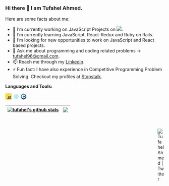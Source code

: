 ### Hi there 👋 I am Tufahel Ahmed.

Here are some facts about me:

- 🔭 I’m currently working on JavaScript Projects on ![](https://img.shields.io/badge/Microverse-blueviolet).
- 🌱 I’m currently learning JavaScript, React-Redux and Ruby on Rails.
- 🤔 I’m looking for new opportunities to work on JavaScript and React based projects.
- 💬 Ask me about programming and coding related problems -> tufahel96@gmail.com.
- 📫 Reach me through my [Linkedin](https://www.linkedin.com/in/tufahel-ahmed-972884203/).
- ⚡ Fun fact: I have also experience in Competitive Programming Problem Solving. Checkout my profiles at [Stopstalk](https://www.stopstalk.com/user/profile/tufahel).

**Languages and Tools:**  

<code><img height="20" src="https://raw.githubusercontent.com/github/explore/80688e429a7d4ef2fca1e82350fe8e3517d3494d/topics/javascript/javascript.png"></code>
<code><img height="20" src="https://raw.githubusercontent.com/github/explore/80688e429a7d4ef2fca1e82350fe8e3517d3494d/topics/react/react.png"></code>
<code><img height="20" src="https://raw.githubusercontent.com/github/explore/80688e429a7d4ef2fca1e82350fe8e3517d3494d/topics/cpp/cpp.png"></code>    


| <a href="https://github.com/tufahel/github-readme-stats"><img align="center" src="https://github-readme-stats.vercel.app/api?username=tufahel&show_icons=true&include_all_commits=true&theme=buefy&hide_border=true" alt="tufahel's github stats" /></a> | <a href="https://github.com/tufahel/github-readme-stats"><img align="center" src="https://github-readme-stats.vercel.app/api/top-langs/?username=tufahel&layout=compact&theme=buefy&hide_border=true" /></a> |
| ------------- | ------------- |

<br />
<br />

<a href="https://twitter.com/TufahelAhmed">
  <img align="right" alt="Tufahel Ahmed | Twitter" width="21px" src="https://raw.githubusercontent.com/anuraghazra/anuraghazra/master/assets/twitter.svg" />
</a>

